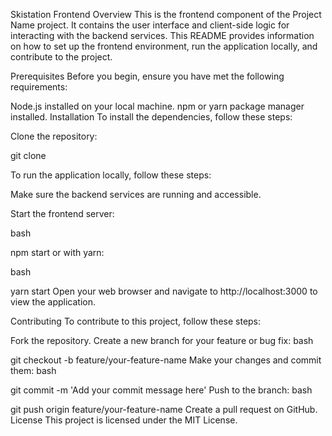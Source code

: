 Skistation Frontend
Overview
This is the frontend component of the Project Name project. It contains the user interface and client-side logic for interacting with the backend services. This README provides information on how to set up the frontend environment, run the application locally, and contribute to the project.

Prerequisites
Before you begin, ensure you have met the following requirements:

Node.js installed on your local machine.
npm or yarn package manager installed.
Installation
To install the dependencies, follow these steps:

Clone the repository:

git clone <repository-url>

To run the application locally, follow these steps:

Make sure the backend services are running and accessible.

Start the frontend server:

bash
 
npm start
or with yarn:

bash
 
yarn start
Open your web browser and navigate to http://localhost:3000 to view the application.

Contributing
To contribute to this project, follow these steps:

Fork the repository.
Create a new branch for your feature or bug fix:
bash
 
git checkout -b feature/your-feature-name
Make your changes and commit them:
bash
 
git commit -m 'Add your commit message here'
Push to the branch:
bash
 
git push origin feature/your-feature-name
Create a pull request on GitHub.
License
This project is licensed under the MIT License.
